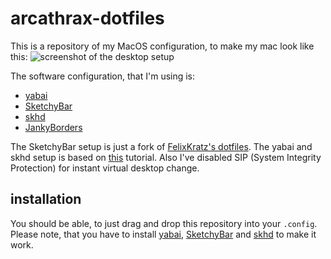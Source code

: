 # arcathrax-dotfiles

This is a repository of my MacOS configuration, to make my mac look like this:
![screenshot of the desktop setup](assets/all_rice.png)

The software configuration, that I'm using is:
- [yabai](https://github.com/koekeishiya/yabai)
- [SketchyBar](https://github.com/FelixKratz/SketchyBar)
- [skhd](https://github.com/koekeishiya/skhd)
- [JankyBorders](https://github.com/FelixKratz/JankyBorders)

The SketchyBar setup is just a fork of [FelixKratz's dotfiles](https://github.com/FelixKratz/dotfiles). The yabai and skhd setup is based on [this](https://youtu.be/k94qImbFKWE?si=vV2tSKLrwlm36w3W) tutorial. Also I've disabled SIP (System Integrity Protection) for instant virtual desktop change.

## installation
You should be able, to just drag and drop this repository into your `.config`. Please note, that you have to install [yabai](https://github.com/koekeishiya/yabai), [SketchyBar](https://github.com/FelixKratz/SketchyBar) and [skhd](https://github.com/koekeishiya/skhd) to make it work.


